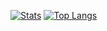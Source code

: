 [![Stats](https://github-readme-stats.vercel.app/api?username=shubhamvis98&show_icons=true&theme=radical)](https://github.com/shubhamvis98)
[![Top Langs](https://github-readme-stats.vercel.app/api/top-langs/?username=shubhamvis98&layout=compact&theme=radical)](https://github.com/shubhamvis98)
